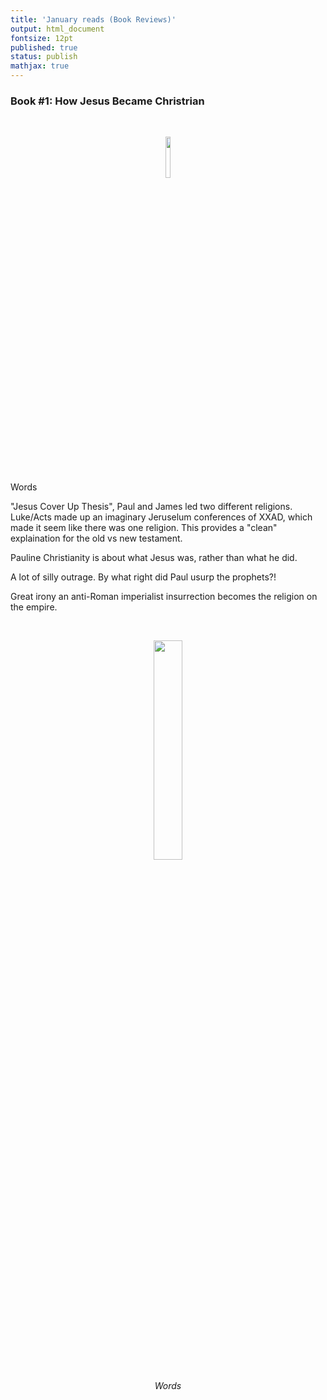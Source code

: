 ```yaml
---
title: 'January reads (Book Reviews)'
output: html_document
fontsize: 12pt
published: true
status: publish
mathjax: true
---
```


### Book #1: How Jesus Became Christrian

<br>
<p align="center"><img src="/figures/.png" width="13%"></p>
<br>

Words 

"Jesus Cover Up Thesis", Paul and James led two different religions. Luke/Acts made up an imaginary Jeruselum conferences of XXAD, which made it seem like there was one religion. This provides a "clean" explaination for the old vs new testament.

Pauline Christianity is about what Jesus was, rather than what he did. 

A lot of silly outrage. By what right did Paul usurp the prophets?!

Great irony an anti-Roman imperialist insurrection becomes the religion on the empire.


<br>
<p align="center"><img src="/figures/.png" width="30%"></p>
<p align="center"><i>Words</i></p>
<br>